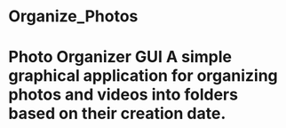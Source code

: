 # Organize_Photos
# Photo Organizer GUI  A simple graphical application for organizing photos and videos into folders based on their creation date.
